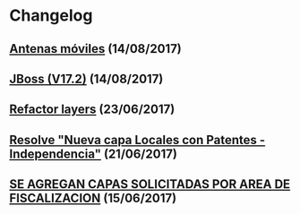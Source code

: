 # Changelog

## [Antenas móviles](!6) (14/08/2017)

## [JBoss (V17.2)](!5) (14/08/2017)

## [Refactor layers](!4) (23/06/2017)

## [Resolve "Nueva capa Locales con Patentes - Independencia"](!2) (21/06/2017)

## [SE AGREGAN CAPAS SOLICITADAS POR AREA DE FISCALIZACION](!1) (15/06/2017)